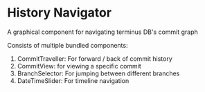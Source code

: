 # History Navigator

A graphical component for navigating terminus DB's commit graph

Consists of multiple bundled components: 

1. CommitTraveller: For forward / back of commit history
1. CommitView: for viewing a specific commit
1. BranchSelector: For jumping between different branches
1. DateTimeSlider: For timeline navigation
